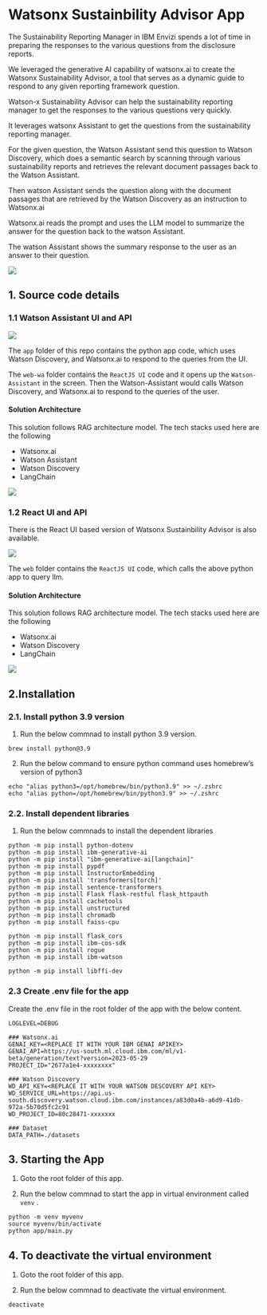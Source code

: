 # Watsonx Sustainbility Advisor App


The Sustainability Reporting Manager in IBM Envizi spends a lot of time in preparing the responses to the various questions from the disclosure reports.

We leveraged the generative AI capability of watsonx.ai to create the Watsonx Sustainability Advisor, a tool that serves as a dynamic guide to respond to any given reporting framework question.

Watson-x Sustainability Advisor can help the sustainability reporting manager to get the responses to the various questions very quickly.

It leverages watsonx Assistant to get the questions from the sustainability reporting manager.

For the given question, the Watson Assistant send this question to Watson Discovery, which does a semantic search by scanning through various sustainability reports and retrieves the relevant document passages back to the Watson Assistant.

Then watson Assistant sends the question along with the document passages that are retrieved by the Watson Discovery as an instruction to Watsonx.ai

Watsonx.ai reads the prompt and uses the LLM model to summarize the answer for the question back to the watson Assistant. 

The watson Assistant shows the summary response to the user as an answer to their question.

<img src="images/arch-wa.png">

## 1. Source code details

### 1.1 Watson Assistant UI and API

<img src="images/advisor-wa.png">

The `app` folder of this repo contains the python app code, which uses Watson Discovery, and Watsonx.ai  to respond to the queries from the UI.

The `web-wa` folder contains the `ReactJS UI` code and it opens up the `Watson-Assistant` in the screen. Then the Watson-Assistant would calls Watson Discovery, and Watsonx.ai  to respond to the queries of the user.

#### Solution Architecture

This solution follows RAG architecture model.  The tech stacks used here are the following
- Watsonx.ai
- Watson Assistant
- Watson Discovery
- LangChain

<img src="images/arch-wa.png">

### 1.2 React UI and API

There is the React UI based version of Watsonx Sustainbility Advisor is also available.

<img src="images/advisor.png">

The `web` folder contains the `ReactJS UI` code, which calls the above python app to query llm.

#### Solution Architecture

This solution follows RAG architecture model.  The tech stacks used here are the following
- Watsonx.ai
- Watson Discovery
- LangChain

<img src="images/arch.png">


## 2.Installation

### 2.1. Install python 3.9 version

1. Run the below commnad to install python 3.9 version.

```
brew install python@3.9
```

2. Run the below command to ensure python command uses homebrew’s version of python3

```
echo "alias python3=/opt/homebrew/bin/python3.9" >> ~/.zshrc
echo "alias python=/opt/homebrew/bin/python3.9" >> ~/.zshrc
```

### 2.2. Install dependent libraries

1. Run the below commnads to install the dependent libraries

```
python -m pip install python-dotenv
python -m pip install ibm-generative-ai
python -m pip install "ibm-generative-ai[langchain]"
python -m pip install pypdf
python -m pip install InstructorEmbedding
python -m pip install 'transformers[torch]'
python -m pip install sentence-transformers
python -m pip install Flask flask-restful flask_httpauth
python -m pip install cachetools
python -m pip install unstructured
python -m pip install chromadb
python -m pip install faiss-cpu

python -m pip install flask_cors
python -m pip install ibm-cos-sdk
python -m pip install rogue
python -m pip install ibm-watson

python -m pip install libffi-dev
```

### 2.3 Create .env file for the app

Create the .env file in the root folder of the app with the below content.

```
LOGLEVEL=DEBUG

### Watsonx.ai
GENAI_KEY=<REPLACE IT WITH YOUR IBM GENAI APIKEY>
GENAI_API=https://us-south.ml.cloud.ibm.com/ml/v1-beta/generation/text?version=2023-05-29
PROJECT_ID="2677a1e4-xxxxxxxx"

### Watson Discovery
WD_API_KEY=<REPLACE IT WITH YOUR WATSON DESCOVERY API KEY>
WD_SERVICE_URL=https://api.us-south.discovery.watson.cloud.ibm.com/instances/a83d0a4b-a6d9-41db-972a-5b70d5fc2c91
WD_PROJECT_ID=80c28471-xxxxxxx

### Dataset
DATA_PATH=./datasets
```

## 3. Starting the App

1. Goto the root folder of this app.

2. Run the below commnad to start the app in virtual environment called `venv` .

```
python -m venv myvenv
source myvenv/bin/activate
python app/main.py
```

## 4. To deactivate the virtual environment

1. Goto the root folder of this app.

2. Run the below commnad to deactivate the virtual environment.

```
deactivate
```

